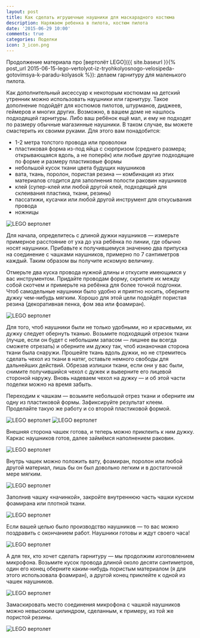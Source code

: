 ```yaml
---
layout: post
title: Как сделать игрушечные наушники для маскарадного костюма
description: Наряжаем ребенка в пилота, костюм пилота
date: '2015-06-29 10:00'
comments: true
categories: Поделки
icon: 3_icon.png
---
```


Продолжение материала про [вертолёт LEGO]({{ site.baseurl }}{% post_url 2015-06-15-lego-vertolyot-iz-tryohkolyosnogo-velosipeda-gotovimsya-k-paradu-kolyasok %}): делаем гарнитуру для маленького пилота.

Как дополнительный аксессуар к некоторым костюмам на детский утренник можно использовать наушники или гарнитуру. Такое дополнение подойдёт для костюмов пилотов, штурманов, диджеев, геймеров и многих других. Возможно, в вашем доме не нашлось подходящей гарнитуры. Либо ваш ребёнок ещё мал, и ему не подходят по размеру обычные магазинные наушники. В таком случае, вы можете смастерить их своими руками. Для этого вам понадобится:

* 1-2 метра толстого провода или проволоки
* пластиковая форма из-под яйца с сюрпризом (среднего размера; открывающаяся вдоль, а не поперёк) или любые другие подходящие по форме и размеру пластиковые формы
* небольшой кусок ткани цвета будущих наушников
* вата, ткань, поролон, пористая резина — комбинация из этих материалов сгодится для заполнения полости раковин наушников
* клей (супер-клей или любой другой клей, подходящий для склеивания пластика, ткани, резины)
* пассатижи, кусачки или любой другой инструмент для откусывания провода
* ножницы

![LEGO вертолет](/images/photo/3/first.jpg)

Для начала, определитесь с длиной дужки наушников — измерьте примерное расстояние от уха до уха ребёнка по линии, где обычно носят наушники. Прибавьте к получившемуся значению два припуска на соединение с чашками наушников, примерно по 7 сантиметров каждый. Таким образом вы получите искомую величину.

Отмерьте два куска провода нужной длины и откусите имеющимся у вас инструментом. Придайте проводам форму, скрепите их между собой скотчем и примерьте на ребёнка для более точной подгонки. Чтоб самодельные наушники было удобно и приятно носить, оберните дужку чем-нибудь мягким. Хорошо для этой цели подойдёт пористая резина (декоративная пенка, фом эва или фоамиран).

![LEGO вертолет](/images/photo/3/thumb_IMG_1834_1024.jpg)

Для того, чтоб наушники были не только удобными, но и красивыми, их дужку следует обернуть тканью. Возьмите подходящий отрезок ткани (лучше, если он будет с небольшим запасом — лишнее вы всегда сможете отрезать) и оберните им дужку так, чтоб изнаночная сторона ткани была снаружи. Прошейте ткань вдоль дужки, но не стремитесь сделать чехол из ткани в натяг, оставьте немного свободы для дальнейших действий. Обрезав излишки ткани, если они у вас были, снимите получившийся чехол с дужек и выверните его лицевой стороной наружу. Вновь надеваем чехол на дужку — и об этой части поделки можно на время забыть.

Переходим к чашкам — возьмите небольшой отрез ткани и оберните им одну из пластиковой формы. Зафиксируйте результат клеем. Проделайте такую же работу и со второй пластиковой формой.

![LEGO вертолет](/images/photo/3/thumb_IMG_1822_1024.jpg)
![LEGO вертолет](/images/photo/3/thumb_IMG_1818_1024.jpg)

Внешняя сторона чашек готова, и теперь можно приклеить к ним дужку. Каркас наушников готов, далее займёмся наполнением раковин.

![LEGO вертолет](/images/photo/3/thumb_IMG_1835_1024.jpg)

Внутрь чашек можно положить вату, фоамиран, поролон или любой другой материал, лишь бы он был довольно легким и в достаточной мере мягким.

![LEGO вертолет](/images/photo/3/thumb_IMG_1837_1024.jpg)

Заполнив чашку «начинкой», закройте внутреннюю часть чашки куском фоамирана  или плотной ткани.

![LEGO вертолет](/images/photo/3/thumb_IMG_1838_1024.jpg)

Если вашей целью было производство наушников — то вас можно поздравить с окончанием работ. Наушники готовы и ждут своего часа!

![LEGO вертолет](/images/photo/3/thumb_IMG_1839_1024.jpg)

А для тех, кто хочет сделать гарнитуру  — мы продолжим изготовлением микрофона. Возьмите кусок провода длиной около десяти сантиметров, один его конец оберните каким-нибудь пористым материалом (я для этого использовала фоамиран), а другой конец приклейте к одной из чашек наушников.

![LEGO вертолет](/images/photo/3/thumb_IMG_1842_1024.jpg)

Замаскировать место соединения микрофона с чашкой наушников можно невысоким цилиндром, сделанным, к примеру, из той же пористой резины.

![LEGO вертолет](/images/photo/3/thumb_IMG_1847_1024.jpg)